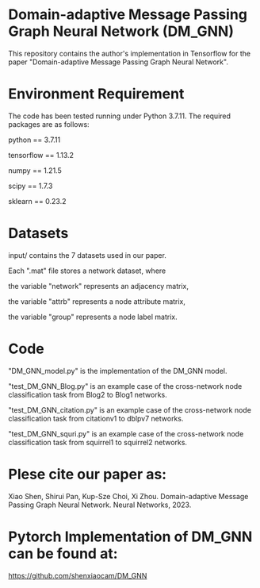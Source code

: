 Domain-adaptive Message Passing Graph Neural Network (DM_GNN)
====
This repository contains the author's implementation in Tensorflow for the paper "Domain-adaptive Message Passing Graph Neural Network".

Environment Requirement
===
The code has been tested running under Python 3.7.11. The required packages are as follows:

python == 3.7.11

tensorflow == 1.13.2

numpy == 1.21.5

scipy == 1.7.3

sklearn == 0.23.2


Datasets
===
input/ contains the 7 datasets used in our paper.

Each ".mat" file stores a network dataset, where

the variable "network" represents an adjacency matrix, 

the variable "attrb" represents a node attribute matrix,

the variable "group" represents a node label matrix. 

Code
===
"DM_GNN_model.py" is the implementation of the DM_GNN model.

"test_DM_GNN_Blog.py" is an example case of the cross-network node classification task from Blog2 to Blog1 networks.

"test_DM_GNN_citation.py" is an example case of the cross-network node classification task from citationv1 to dblpv7 networks.

"test_DM_GNN_squri.py" is an example case of the cross-network node classification task from squirrel1 to squirrel2 networks.

Plese cite our paper as:
===
Xiao Shen, Shirui Pan, Kup-Sze Choi, Xi Zhou. Domain-adaptive Message Passing Graph Neural Network. Neural Networks, 2023.

Pytorch Implementation of DM_GNN can be found at:
===
https://github.com/shenxiaocam/DM_GNN
